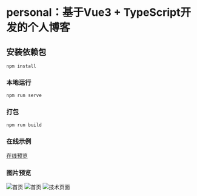 # personal：基于Vue3 + TypeScript开发的个人博客


## 安装依赖包
```
npm install
```

### 本地运行
```
npm run serve
```

### 打包
```
npm run build
```

### 在线示例
[在线预览](https://passerbyq.github.io/personal/dist/#/)

### 图片预览
![首页](https://img-blog.csdnimg.cn/20210605153018936.png?x-oss-process=image/watermark,type_ZmFuZ3poZW5naGVpdGk,shadow_10,text_aHR0cHM6Ly9ibG9nLmNzZG4ubmV0L3FxXzMyNjQ0OTg3,size_16,color_FFFFFF,t_70)
![首页](https://img-blog.csdnimg.cn/20210605153051159.png?x-oss-process=image/watermark,type_ZmFuZ3poZW5naGVpdGk,shadow_10,text_aHR0cHM6Ly9ibG9nLmNzZG4ubmV0L3FxXzMyNjQ0OTg3,size_16,color_FFFFFF,t_70)
![技术页面](https://img-blog.csdnimg.cn/20210605153138943.png?x-oss-process=image/watermark,type_ZmFuZ3poZW5naGVpdGk,shadow_10,text_aHR0cHM6Ly9ibG9nLmNzZG4ubmV0L3FxXzMyNjQ0OTg3,size_16,color_FFFFFF,t_70)

